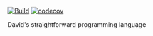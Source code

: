 [![Build](https://github.com/DavidStrootman/DSPL/actions/workflows/build.yml/badge.svg)](https://github.com/DavidStrootman/DSPL/actions/workflows/build.yml)
[![codecov](https://codecov.io/gh/DavidStrootman/DSPL/branch/main/graph/badge.svg?token=ZS67YMPX4V)](https://codecov.io/gh/DavidStrootman/DSPL)

David's straightforward programming language
